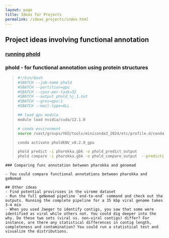 ```yaml
---
layout: page
title: Ideas for Projects
permalink: /ideas_projects/index.html
---
```



## Project ideas involving functional annotation

### [running phold](https://phold.readthedocs.io/en/latest/run/)

### phold - for functional annotation using protein structures

>```bash
> #!/bin/bash
> #SBATCH --job-name phold
> #SBATCH --partition=gpu
> #SBATCH --cpus-per-task=32
> #SBATCH --output phold_%j_1.out
> #SBATCH --gres=gpu:1
> #SBATCH --mail-type=ALL
>
> ## load gpu module
> module load nvidia/cuda/12.1.0
>
> # conda environment
> source /vast/groups/VEO/tools/miniconda3_2024/etc/profile.d/conda.sh
>
> conda activate pholdENV_v0.2.0_gpu
>
> phold predict -i pharokka.gbk -o phold_predict_output
> phold compare -i pharokka.gbk -o phold_compare_output  --predictions_dir phold_predict_output -t 32
>
```
### Comparing func annotation between pharokka and genomad

- You could compare functional annotations between pharokka and geNomad

## Other ideas
- Find potential proviruses in the virome dataset
- Run the full geNomad pipeline `end-to-end` command and check out the outputs. Running the complete pipeline for a 35 kbp viral genome takes 3-4 min
- When you used Jaeger to identify contigs, you saw that some were identified as viral while others not. You could dig deeper into the why. Do these two sets (viral vs. non-viral contigs) differ? For instance, are there any statistical differences in contig length, completeness and contamination? You could run a statistical test and visualize the distributions.

